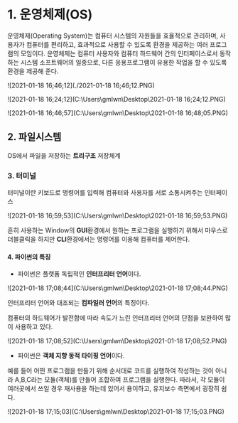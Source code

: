 

# 1. 운영체제(OS)

운영체제(Operating System)는 컴퓨터 시스템의 자원들을 효율적으로 관리하며, 사용자가 컴퓨터를 편리하고, 효과적으로 사용할 수 있도록 환경을 제공하는 여러 프로그램의 모임이다. 운영체제는 컴퓨터 사용자와 컴퓨터 하드웨어 간의 인터페이스로서 동작하는 시스템 소프트웨어의 일종으로, 다른 응용프로그램이 유용한 작업을 할 수 있도록 환경을 제공해 준다.

![2021-01-18 16;46;12](./2021-01-18 16;46;12.PNG)



![2021-01-18 16;24;12](C:\Users\gmlwn\Desktop\2021-01-18 16;24;12.PNG)



![2021-01-18 16;46;57](C:\Users\gmlwn\Desktop\2021-01-18 16;48;05.PNG)

## 2.  파일시스템

OS에서 파일을 저장하는 **트리구조** 저장체계



### 3. 터미널

터미널이란 키보드로 명령어를 입력해 컴퓨터와 사용자를 서로 소통시켜주는 인터페이스



![2021-01-18 16;59;53](C:\Users\gmlwn\Desktop\2021-01-18 16;59;53.PNG)

흔히 사용하는 Window의 **GUI**환경에서 원하는 프로그램을 실행하기 위해서 마우스로 더블클릭을 하지만 **CLI**환경에서는 명령어를 이용해 컴퓨터를 제어한다. 



#### 4. 파이썬의 특징

- 파이썬은 플랫폼 독립적인 **인터프리터 언어**이다.

![2021-01-18 17;08;44](C:\Users\gmlwn\Desktop\2021-01-18 17;08;44.PNG)



인터프리터 언어와 대조되는 **컴파일러 언어**의 특징이다. 

컴퓨터의 하드웨어가 발전함에 따라 속도가 느린 인터프리터 언어의 단점을 보완하여 많이 사용하고 있다.

![2021-01-18 17;08;52](C:\Users\gmlwn\Desktop\2021-01-18 17;08;52.PNG)



- 파이썬은 **객체 지향 동적 타이핑 언어**이다.

예를 들어 어떤 프로그램을 만들기 위해 순서대로 코드를 실행하여 작성하는 것이 아니라 A,B,C라는 모듈(객체)를 만들어 조합하여 프로그램을 실행한다. 따라서, 각 모듈이 여러곳에서 쓰일 경우 재사용을 하는데 있어서 용이하고, 유지보수 측면에서 굉장히 쉽다. 

![2021-01-18 17;15;03](C:\Users\gmlwn\Desktop\2021-01-18 17;15;03.PNG)

